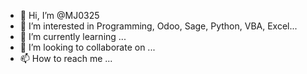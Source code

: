 - 👋 Hi, I’m @MJ0325
- 👀 I’m interested in Programming, Odoo, Sage, Python, VBA, Excel...
- 🌱 I’m currently learning ...
- 💞️ I’m looking to collaborate on ...
- 📫 How to reach me ...

<!---
MJ0325/MJ0325 is a ✨ special ✨ repository because its `README.md` (this file) appears on your GitHub profile.
You can click the Preview link to take a look at your changes.
--->

